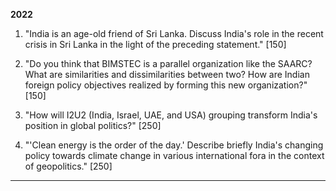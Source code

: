**2022**

1. "India is an age-old friend of Sri Lanka. Discuss India's role in the recent crisis in Sri Lanka in the light of the preceding statement." [150]

2. "Do you think that BIMSTEC is a parallel organization like the SAARC? What are similarities and dissimilarities between two? How are Indian foreign policy objectives realized by forming this new organization?" [150]

3. "How will I2U2 (India, Israel, UAE, and USA) grouping transform India's position in global politics?" [250]

4. "'Clean energy is the order of the day.' Describe briefly India's changing policy towards climate change in various international fora in the context of geopolitics." [250]

---
